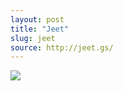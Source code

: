 ```yaml
---
layout: post
title: "Jeet"
slug: jeet
source: http://jeet.gs/
---
```


<img src="/beautiful-open/screenshots/jeet.png">

